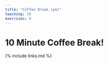 ```yaml
---
title: "Coffee Break (pm)"
teaching: 10
exercises: 0
---
```


# 10 Minute Coffee Break!

{% include links.md %}
